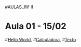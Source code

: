 #AULAS_IW-II

# Aula 01 - 15/02
#[Hello World](https://GuiNakamuraC.github.io/AULA01%20-%2015.02/index.html),
#[Calculadora](https://GuiNakamuraC.github.io/AULA01%20-%2015.02/calculadora.html),
#[Texto](https://GuiNakamuraC.github.io/AULA01%20-%2015.02/texto.html)
